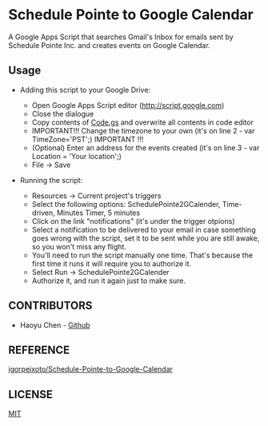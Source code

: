 Schedule Pointe to Google Calendar
==================================

A Google Apps Script that searches Gmail's Inbox for emails sent by Schedule Pointe Inc. and creates events on Google Calendar.

## Usage

  * Adding this script to your Google Drive:
    * Open Google Apps Script editor (http://script.google.com)
    * Close the dialogue
    * Copy contents of [Code.gs](https://raw.githubusercontent.com/haoyuc1/Schedule-Pointe-to-Google-Calendar/master/Code.gs) and overwrite all contents in code editor
    * IMPORTANT!!!  Change the timezone to your own (it's on line 2 - var TimeZone='PST';)  IMPORTANT !!!
    * (Optional) Enter an address for the events created (it's on line 3 - var Location = 'Your location';)
    * File -> Save
    
  * Running the script:
    - Resources -> Current project's triggers
    - Select the following options: SchedulePointe2GCalender, Time-driven, Minutes Timer, 5 minutes
    - Click on the link "notifications" (it's under the trigger otpions)
    - Select a notification to be delivered to your email in case something goes wrong with the script,
      set it to be sent while you are still awake, so you won't miss any flight.
    - You'll need to run the script manually one time. That's because the first time it runs it will require you to authorize it.
    - Select Run -> SchedulePointe2GCalender
    - Authorize it, and run it again just to make sure.


## CONTRIBUTORS

* Haoyu Chen - [Github](//github.com/haoyuc1)

## REFERENCE

[igorpeixoto/Schedule-Pointe-to-Google-Calendar](https://github.com/igorpeixoto/Schedule-Pointe-to-Google-Calendar/)

## LICENSE

[MIT](https://raw.githubusercontent.com/haoyuc1/Schedule-Pointe-to-Google-Calendar/master/LICENSE)